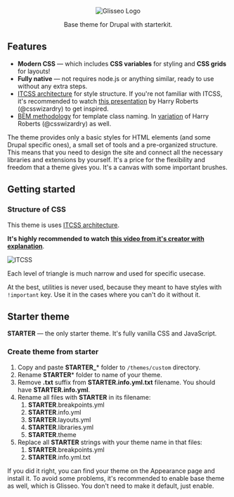 <p align="center">
 <img src="https://rawgit.com/Niklan/Glisseo/8.x-1.x/logo.svg" align="center" alt="Glisseo Logo">

 <p align="center">
   Base theme for Drupal with starterkit.
 </p>
</p>

## Features

- **Modern CSS** — which includes **CSS variables** for styling and **CSS grids** for layouts!
- **Fully native** — not requires node.js or anything similar, ready to use without any extra steps.
- [ITCSS architecture](https://github.com/ahmadajmi/awesome-itcss) for style structure. If you're not familiar with ITCSS, it's recommended to watch [this presentation](https://www.youtube.com/watch?v=1OKZOV-iLj4&feature=youtu.be&t=524) by Harry Roberts (@csswizardry) to get inspired.
- [BEM methodology](https://bem.info/) for template class naming. In [variation](https://csswizardry.com/2013/01/mindbemding-getting-your-head-round-bem-syntax/) of Harry Roberts (@csswizardry) as well.

The theme provides only a basic styles for HTML elements (and some Drupal specific ones), a small set of tools and a pre-organized structure. This means that you need to design the site and connect all the necessary libraries and extensions by yourself. It's a price for the flexibility and freedom that a theme gives you. It's a canvas with some important brushes.

## Getting started

### Structure of CSS

This theme is uses [ITCSS architecture](https://github.com/ahmadajmi/awesome-itcss).

**It's highly recommended to watch [this video from it's creator with explanation](https://youtu.be/1OKZOV-iLj4?t=524)**.

![ITCSS](https://i.imgur.com/mropqbH.png)

Each level of triangle is much narrow and used for specific usecase.

At the best, utilities is never used, because they meant to have styles with `!important` key. Use it in the cases where you can't do it without it.

## Starter theme

**STARTER** — the only starter theme. It's fully vanilla CSS and JavaScript.

### Create theme from starter

1. Copy and paste **STARTER_*** folder to `/themes/custom` directory.
2. Rename **STARTER*** folder to name of your theme.
3. Remove **.txt** suffix from **STARTER.info.yml.txt** filename. You should have **STARTER.info.yml**.
4. Rename all files with **STARTER** in its filename:
   1. **STARTER**.breakpoints.yml
   2. **STARTER**.info.yml
   3. **STARTER**.layouts.yml
   4. **STARTER**.libraries.yml
   5. **STARTER**.theme
5. Replace all **STARTER** strings with your theme name in that files:
   1. **STARTER**.breakpoints.yml
   2. **STARTER**.info.yml.txt

If you did it right, you can find your theme on the Appearance page and install it. To avoid some problems, it's recommended to enable base theme as well, which is Glisseo. You don't need to make it default, just enable.
